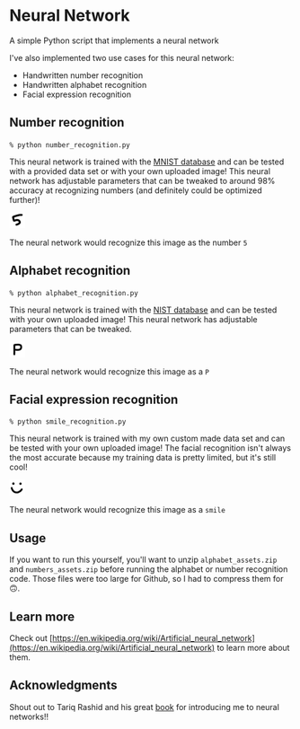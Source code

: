# Neural Network
A simple Python script that implements a neural network

I've also implemented two use cases for this neural network:
- Handwritten number recognition
- Handwritten alphabet recognition
- Facial expression recognition

## Number recognition
`% python number_recognition.py`

This neural network is trained with the [MNIST database](http://yann.lecun.com/exdb/mnist/) and can be tested with a provided data set or with your own uploaded image! This neural network has adjustable parameters that can be tweaked to around 98% accuracy at recognizing numbers (and definitely could be optimized further)!

![Example](util/assets/5.png)

The neural network would recognize this image as the number `5`

## Alphabet recognition
`% python alphabet_recognition.py`

This neural network is trained with the [NIST database](https://www.nist.gov/srd/nist-special-database-19) and can be tested with your own uploaded image! This neural network has adjustable parameters that can be tweaked.

![Example](util/assets/p.png)

The neural network would recognize this image as a `P`

## Facial expression recognition
`% python smile_recognition.py`

This neural network is trained with my own custom made data set and can be tested with your own uploaded image! The facial recognition isn't always the most accurate because my training data is pretty limited, but it's still cool!

![Example](util/assets/smile1.png)

The neural network would recognize this image as a `smile`

## Usage
If you want to run this yourself, you'll want to unzip `alphabet_assets.zip` and `numbers_assets.zip` before running the alphabet or number recognition code. Those files were too large for Github, so I had to compress them for 🙃.

## Learn more
Check out [https://en.wikipedia.org/wiki/Artificial_neural_network](https://en.wikipedia.org/wiki/Artificial_neural_network) to learn more about them.

## Acknowledgments
Shout out to Tariq Rashid and his great [book](https://www.amazon.com/Make-Your-Own-Neural-Network/dp/1530826608/r) for introducing me to neural networks!!
